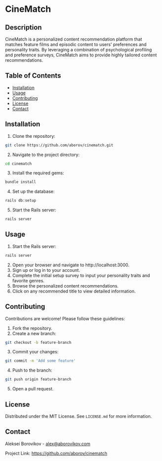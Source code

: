 # CineMatch

## Description

CineMatch is a personalized content recommendation platform that matches feature films and episodic content to users' preferences and personality traits. By leveraging a combination of psychological profiling and preference surveys, CineMatch aims to provide highly tailored content recommendations.

## Table of Contents

- [Installation](#installation)
- [Usage](#usage)
- [Contributing](#contributing)
- [License](#license)
- [Contact](#contact)


## Installation

1. Clone the repository:
```bash
git clone https://github.com/aborov/cinematch.git
```
2. Navigate to the project directory:
```bash
cd cinematch
```
3. Install the required gems:
```bash
bundle install
```
4. Set up the database:
```bash
rails db:setup
```
5. Start the Rails server:
```bash
rails server
```

## Usage

1. Start the Rails server:
```bash
rails server
```
2. Open your browser and navigate to http://localhost:3000.
3. Sign up or log in to your account.
4. Complete the initial setup survey to input your personality traits and favorite genres.
5. Browse the personalized content recommendations.
6. Click on any recommended title to view detailed information.

## Contributing

Contributions are welcome! Please follow these guidelines:

1. Fork the repository.
2. Create a new branch:
```bash
git checkout -b feature-branch
```
3. Commit your changes:
```bash
git commit -m 'Add some feature'
```
4. Push to the branch:
```bash
git push origin feature-branch
```
5. Open a pull request.

## License

Distributed under the MIT License. See `LICENSE.md` for more information.

## Contact

Aleksei Borovikov - alex@aborovikov.com

Project Link: https://github.com/aborov/cinematch
